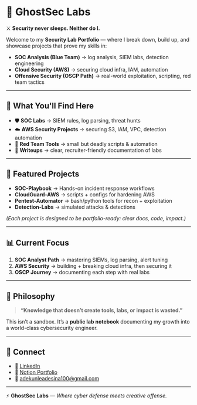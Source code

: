 # 👾 GhostSec Labs

⚔️ **Security never sleeps. Neither do I.**

Welcome to my **Security Lab Portfolio** — where I break down, build up, and showcase projects that prove my skills in:

- **SOC Analysis (Blue Team)** → log analysis, SIEM labs, detection engineering  
- **Cloud Security (AWS)** → securing cloud infra, IAM, automation  
- **Offensive Security (OSCP Path)** → real-world exploitation, scripting, red team tactics  

---

## 🚀 What You'll Find Here
- 🛡️ **SOC Labs** → SIEM rules, log parsing, threat hunts  
- ☁️ **AWS Security Projects** → securing S3, IAM, VPC, detection automation  
- 🎯 **Red Team Tools** → small but deadly scripts & automation  
- 📄 **Writeups** → clear, recruiter-friendly documentation of labs  

---

## 🧪 Featured Projects
- **SOC-Playbook** → Hands-on incident response workflows  
- **CloudGuard-AWS** → scripts + configs for hardening AWS  
- **Pentest-Automator** → bash/python tools for recon + exploitation  
- **Detection-Labs** → simulated attacks & detections  

*(Each project is designed to be portfolio-ready: clear docs, code, impact.)*

---

## 📊 Current Focus
1. **SOC Analyst Path** → mastering SIEMs, log parsing, alert tuning  
2. **AWS Security** → building + breaking cloud infra, then securing it  
3. **OSCP Journey** → documenting each step with real labs  

---

## 🧠 Philosophy
> **“Knowledge that doesn’t create tools, labs, or impact is wasted.”**  

This isn’t a sandbox. It’s a **public lab notebook** documenting my growth into a world-class cybersecurity engineer.

---

## 🤝 Connect
- 📘 [LinkedIn](#)  
- 🧾 [Notion Portfolio](#)  
- 📧 [adekunleadesina100@gmail.com](#)  

---
⚡ **GhostSec Labs** — *Where cyber defense meets creative offense.*
